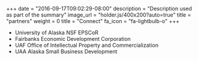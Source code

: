 +++
date = "2016-09-17T09:02:29-08:00"
description = "Description used as part of the summary"
image_url = "holder.js/400x200?auto=true"
title = "partners"
weight = 0
title = "Connect"
fa_icon = "fa-lightbulb-o"
+++

* University of Alaska NSF EPSCoR
* Fairbanks Economic Development Corporation
* UAF Office of Intellectual Property and Commercialization
* UAA Alaska Small Business Development
